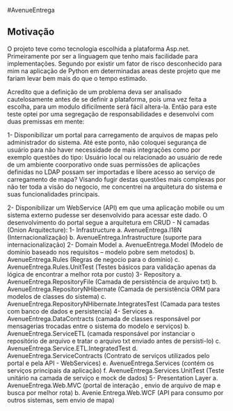 #AvenueEntrega

## Motivação
O projeto teve como tecnologia escolhida a plataforma Asp.net. 
Primeiramente por ser a linguagem que tenho mais facilidade para implementações.
Segundo por existir um fator de risco desconhecido para mim na aplicação de Python em determinadas areas deste projeto que me fariam levar bem mais do que o tempo estimado.

Acredito que a definição de um problema deva ser analisado cautelosamente antes de se definir a plataforma, pois uma vez feita a escolha, para um modulo dificilmente será fácil altera-la.
Então para este teste optei por uma segregação de responsabilidades e desenvolvi com duas premissas em mente:

1-	Disponibilizar um portal para carregamento de arquivos de mapas pelo administrador do sistema. Até este ponto, não coloquei segurança de usuário para não haver necessidade de mais integrações como por exemplo questões do tipo:
Usuário local ou relacionado ao usuário de rede de um ambiente coorporativo onde suas permissões de aplicações definidas no LDAP possam ser importadas e libere acesso ao serviço de carregamento de mapa?
Visando fugir destas questões mais complexas por não ter toda a visão do negocio, me concentrei na arquitetura do sistema e suas funcionalidades principais.

2-	Disponibilizar um WebService (API) em que uma aplicação mobile ou um sistema externo pudesse ser desenvolvido para acessar este dado.
O desenvolvimento do portal segue a arquitetura em CRUD - N camadas (Onion Arquitecture):
1-	Infrastructure
a.	AvenueEntrega.I18N (Internacionalização)
b.	AvenueEntrega.Infrastructure (suporte para internacionalização)
2-	Domain Model
a.	AvenueEntrega.Model (Modelo de domínio baseado nos requisitos – modelo pobre sem metodos)
b.	AvenueEntrega.Rules (Regras de negocio para o domínio)
c.	AvenueEntrega.Rules.UnitTest (Testes básicos para validação apenas da lógica de encontrar a melhor rota por custo)
3-	Repository
a.	AvenueEntrega.RepositoryFile (Camada de persistência de arquivo txt)
b.	AvenueEntrega.RepositoryNHibernate (Camada de persistência ORM para modelos de classes do sistema)
c.	AvenueEntrega.RepositoryNHibernate.IntegratesTest (Camada para testes com banco de dados e persistencia)
4-	Services
a.	AvenueEntrega.DataContracts (camada de classes responsável por mensagerias trocadas entre o sistema do modelo e serviços)
b.	AvenueEntrega.ServiceETL (camada responsável por instanciar o repositório de arquivo e tratar o arquivo txt enviado antes de persisti-lo)
c.	AvenueEntrega.Service.ETL.IntegratedTest
d.	AvenueEntrega.ServiceContracts (Contrato de serviços utilizados pelo portal e pela API - WebServices)
e.	AvenueEntrega.Services (contém os serviços principais da aplicação)
f.	AvenueEntrega.Services.UnitTest (Teste unitário na camada de serviço e mock de dados)
5-	Presentation Layer
a.	AvenueEntrega.Web.MVC (portal de interação , envio de arquivo de map e busca por melhor rota)
b.	Avenie.Entrega.Web.WCF (API para consumo por outros sistemas, sem envio de mapa)
